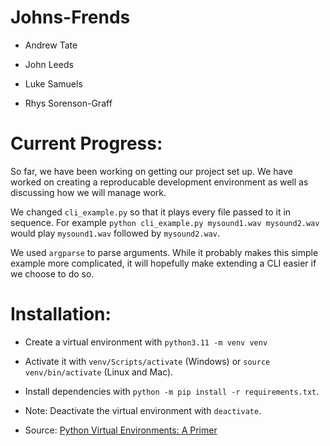 # Johns-Frends

* Andrew Tate

* John Leeds

* Luke Samuels

* Rhys Sorenson-Graff

# Current Progress:

So far, we have been working on getting our project set up.  We have worked on
creating a reproducable development environment as well as discussing how we will
manage work.

We changed `cli_example.py` so that it plays every file passed to it in sequence.
For example `python cli_example.py mysound1.wav mysound2.wav` would play 
`mysound1.wav` followed by `mysound2.wav`.

We used `argparse` to parse arguments.  While it probably makes this simple
example more complicated, it will hopefully make extending a CLI easier if we
choose to do so.

# Installation:

* Create a virtual environment with `python3.11 -m venv venv`

* Activate it with `venv/Scripts/activate` (Windows) or `source venv/bin/activate` (Linux and Mac).

* Install dependencies with `python -m pip install -r requirements.txt`.

* Note: Deactivate the virtual environment with `deactivate`.

* Source: [Python Virtual Environments: A Primer](https://realpython.com/python-virtual-environments-a-primer)
